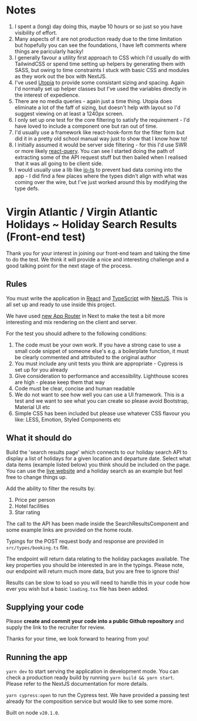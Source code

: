 # Notes

1. I spent a (long) day doing this, maybe 10 hours or so just so you have visibility of effort.
2. Many aspects of it are not production ready due to the time limitation but hopefully you can see the foundations, I have left comments where things are paricularly hacky!
3. I generally favour a utility first approach to CSS which I'd usually do with TailwindCSS or spend time setting up helpers by generating them with SASS, but owing to time constraints I stuck with basic CSS and modules as they work out the box with NextJS.
4. I've used [Utopia](https://utopia.fyi) to provide some consistant sizing and spacing. Again I'd normally set up helper classes but I've used the variables directly in the interest of expedience.
5. There are no media queries - again just a time thing. Utopia does eliminate a lot of the faff of sizing, but doesn't help with layout so I'd suggest viewing on at least a 1240px screen.
6. I only set up one test for the core filtering to satisfy the requirement - I'd have loved to include a component one but ran out of time.
7. I'd usually use a framework like react-hook-form for the filter form but did it in a pretty old school manual way just to show that I know how to!
8. I initially assumed it would be server side filtering - for this I'd use SWR or more likely [react-query](https://tanstack.com/query/latest/docs/framework/react/overview). You can see I started doing the path of extracting some of the API request stuff but then bailed when I realised that it was all going to be client side.
9. I would usually use a lib like [io-ts](https://github.com/gcanti/io-ts) to prevent bad data coming into the app - I did find a few places where the types didn't align with what was coming over the wire, but I've just worked around this by modifying the type defs.

# Virgin Atlantic / Virgin Atlantic Holidays ~ Holiday Search Results (Front-end test)

Thank you for your interest in joining our front-end team and taking the time to do the test. We think it will provide a nice and interesting challenge and a good talking point for the next stage of the process.

## Rules

You must write the application in [React](https://react.dev/) and [TypeScript](https://www.typescriptlang.org/) with [NextJS](https://nextjs.org/). This is all set up and ready to use inside this project.

We have used [new App Router](https://nextjs.org/docs/app/building-your-application/routing) in Next to make the test a bit more interesting and mix rendering on the client and server.

For the test you should adhere to the following conditions:

1. The code must be your own work. If you have a strong case to use a small code snippet of someone else's e.g. a
   boilerplate function, it must be clearly commented and attributed to the original author
1. You must include any unit tests you think are appropriate - Cypress is set up for you already
1. Give consideration to performance and accessibility. Lighthouse scores are high - please keep them that way
1. Code must be clear, concise and human readable
1. We do not want to see how well you can use a UI framework. This is a test and we want to see what you can create so please avoid Bootstrap, Material UI etc
1. Simple CSS has been included but please use whatever CSS flavour you like: LESS, Emotion, Styled Components etc

## What it should do

Build the 'search results page' which connects to our holiday search API to display a list of holidays for a given location and departure date. Select what data items (example listed below) you think should be included on the page. You can use the [live website](https://www.virginholidays.co.uk) and a holiday search as an example but feel free to change things up.

Add the ability to filter the results by:

1. Price per person
1. Hotel facilities
1. Star rating

The call to the API has been made inside the SearchResultsComponent and some example links are provided on the home route.

Typings for the POST request body and response are provided in `src/types/booking.ts` file.

The endpoint will return data relating to the holiday packages available. The key properties you should be interested in are in the typings. Please note, our endpoint will return much more data, but you are free to ignore this!

Results can be slow to load so you will need to handle this in your code how ever you wish but a basic `loading.tsx` file has been added.

## Supplying your code

Please **create and commit your code into a public Github repository** and supply the link to the recruiter for review.

Thanks for your time, we look forward to hearing from you!

## Running the app

`yarn dev` to start serving the application in development mode. You can check a production ready build by running `yarn build && yarn start`. Please refer to the NextJS documentation for more details.

`yarn cypress:open` to run the Cypress test. We have provided a passing test already for the composition service but would like to see some more.

Built on node `v20.1.0`.
